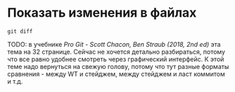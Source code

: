 # Показать изменения в файлах

```
git diff
```



TODO: в учебнике *Pro Git - Scott Chacon, Ben Straub (2018, 2nd ed)* эта тема на 32 странице. Сейчас не хочется детально разбираться, потому что все равно удобнее смотреть через графический интерфейс. К этой теме надо вернуться на свежую голову, потому что тут разные форматы сравнения - между WT и стейджем, между стейджем и ласт коммитом и т.д.